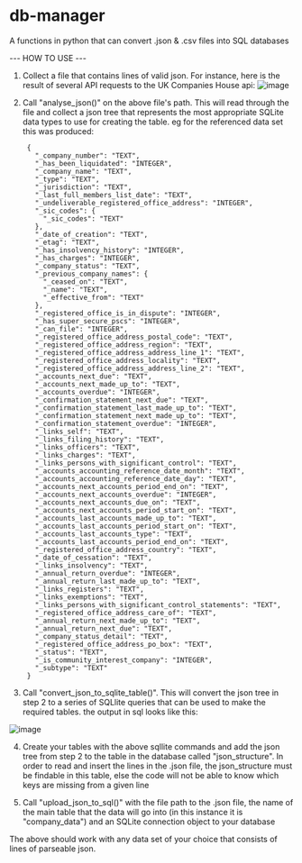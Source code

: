 # db-manager
A functions in python that can convert .json &amp; .csv files into SQL databases

--- HOW TO USE ---
1. Collect a file that contains lines of valid json. For instance, here is the result of several API requests to the UK Companies House api:
	![image](https://user-images.githubusercontent.com/90655952/174459593-f0e8d9c7-ead2-43a0-8811-9d82cb27b07d.png)

2. Call "analyse_json()" on the above file's path. This will read through the file and collect a json tree that represents the most
   appropriate SQLite data types to use for creating the table.
   eg for the referenced data set this was produced:
   
		{
		  "_company_number": "TEXT",
		  "_has_been_liquidated": "INTEGER",
		  "_company_name": "TEXT",
		  "_type": "TEXT",
		  "_jurisdiction": "TEXT",
		  "_last_full_members_list_date": "TEXT",
		  "_undeliverable_registered_office_address": "INTEGER",
		  "_sic_codes": {
			"_sic_codes": "TEXT"
		  },
		  "_date_of_creation": "TEXT",
		  "_etag": "TEXT",
		  "_has_insolvency_history": "INTEGER",
		  "_has_charges": "INTEGER",
		  "_company_status": "TEXT",
		  "_previous_company_names": {
			"_ceased_on": "TEXT",
			"_name": "TEXT",
			"_effective_from": "TEXT"
		  },
		  "_registered_office_is_in_dispute": "INTEGER",
		  "_has_super_secure_pscs": "INTEGER",
		  "_can_file": "INTEGER",
		  "_registered_office_address_postal_code": "TEXT",
		  "_registered_office_address_region": "TEXT",
		  "_registered_office_address_address_line_1": "TEXT",
		  "_registered_office_address_locality": "TEXT",
		  "_registered_office_address_address_line_2": "TEXT",
		  "_accounts_next_due": "TEXT",
		  "_accounts_next_made_up_to": "TEXT",
		  "_accounts_overdue": "INTEGER",
		  "_confirmation_statement_next_due": "TEXT",
		  "_confirmation_statement_last_made_up_to": "TEXT",
		  "_confirmation_statement_next_made_up_to": "TEXT",
		  "_confirmation_statement_overdue": "INTEGER",
		  "_links_self": "TEXT",
		  "_links_filing_history": "TEXT",
		  "_links_officers": "TEXT",
		  "_links_charges": "TEXT",
		  "_links_persons_with_significant_control": "TEXT",
		  "_accounts_accounting_reference_date_month": "TEXT",
		  "_accounts_accounting_reference_date_day": "TEXT",
		  "_accounts_next_accounts_period_end_on": "TEXT",
		  "_accounts_next_accounts_overdue": "INTEGER",
		  "_accounts_next_accounts_due_on": "TEXT",
		  "_accounts_next_accounts_period_start_on": "TEXT",
		  "_accounts_last_accounts_made_up_to": "TEXT",
		  "_accounts_last_accounts_period_start_on": "TEXT",
		  "_accounts_last_accounts_type": "TEXT",
		  "_accounts_last_accounts_period_end_on": "TEXT",
		  "_registered_office_address_country": "TEXT",
		  "_date_of_cessation": "TEXT",
		  "_links_insolvency": "TEXT",
		  "_annual_return_overdue": "INTEGER",
		  "_annual_return_last_made_up_to": "TEXT",
		  "_links_registers": "TEXT",
		  "_links_exemptions": "TEXT",
		  "_links_persons_with_significant_control_statements": "TEXT",
		  "_registered_office_address_care_of": "TEXT",
		  "_annual_return_next_made_up_to": "TEXT",
		  "_annual_return_next_due": "TEXT",
		  "_company_status_detail": "TEXT",
		  "_registered_office_address_po_box": "TEXT",
		  "_status": "TEXT",
		  "_is_community_interest_company": "INTEGER",
		  "_subtype": "TEXT"
		}

3. Call "convert_json_to_sqlite_table()". This will convert the json tree in step 2 to a series of SQLlite queries that can be
   used to make the required tables.
   the output in sql looks like this:
   
![image](https://user-images.githubusercontent.com/90655952/174459650-09474939-5452-441a-8053-4a599cc4ad4e.png)

4. Create your tables with the above sqllite commands and add the json tree from step 2 to the table in the database called
   "json_structure". In order to read and insert the lines in the .json file, the json_structure must be findable in this
   table, else the code will not be able to know which keys are missing from a given line

5. Call "upload_json_to_sql()" with the file path to the .json file, the name of the main table that the data will go into
   (in this instance it is "company_data") and an SQLite connection object to your database
   

The above should work with any data set of your choice that consists of lines of parseable json.

